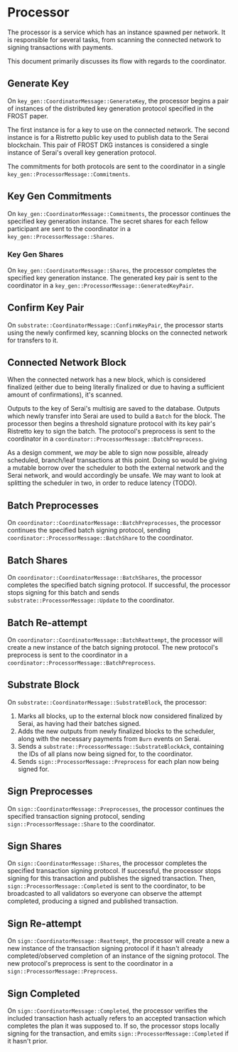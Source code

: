 # Processor

The processor is a service which has an instance spawned per network. It is
responsible for several tasks, from scanning the connected network to signing
transactions with payments.

This document primarily discusses its flow with regards to the coordinator.

## Generate Key

On `key_gen::CoordinatorMessage::GenerateKey`, the processor begins a pair of
instances of the distributed key generation protocol specified in the FROST
paper.

The first instance is for a key to use on the connected network. The second
instance is for a Ristretto public key used to publish data to the Serai
blockchain. This pair of FROST DKG instances is considered a single instance of
Serai's overall key generation protocol.

The commitments for both protocols are sent to the coordinator in a single
`key_gen::ProcessorMessage::Commitments`.

## Key Gen Commitments

On `key_gen::CoordinatorMessage::Commitments`, the processor continues the
specified key generation instance. The secret shares for each fellow
participant are sent to the coordinator in a
`key_gen::ProcessorMessage::Shares`.

### Key Gen Shares

On `key_gen::CoordinatorMessage::Shares`, the processor completes the specified
key generation instance. The generated key pair is sent to the coordinator in a
`key_gen::ProcessorMessage::GeneratedKeyPair`.

## Confirm Key Pair

On `substrate::CoordinatorMessage::ConfirmKeyPair`, the processor starts using
the newly confirmed key, scanning blocks on the connected network for
transfers to it.

## Connected Network Block

When the connected network has a new block, which is considered finalized
(either due to being literally finalized or due to having a sufficient amount
of confirmations), it's scanned.

Outputs to the key of Serai's multisig are saved to the database. Outputs which
newly transfer into Serai are used to build a `Batch` for the block. The
processor then begins a threshold signature protocol with its key pair's
Ristretto key to sign the batch. The protocol's preprocess is sent to the
coordinator in a `coordinator::ProcessorMessage::BatchPreprocess`.

As a design comment, we *may* be able to sign now possible, already scheduled,
branch/leaf transactions at this point. Doing so would be giving a mutable
borrow over the scheduler to both the external network and the Serai network,
and would accordingly be unsafe. We may want to look at splitting the scheduler
in two, in order to reduce latency (TODO).

## Batch Preprocesses

On `coordinator::CoordinatorMessage::BatchPreprocesses`, the processor
continues the specified batch signing protocol, sending
`coordinator::ProcessorMessage::BatchShare` to the coordinator.

## Batch Shares

On `coordinator::CoordinatorMessage::BatchShares`, the processor
completes the specified batch signing protocol. If successful, the processor
stops signing for this batch and sends `substrate::ProcessorMessage::Update` to
the coordinator.

## Batch Re-attempt

On `coordinator::CoordinatorMessage::BatchReattempt`, the processor will create
a new instance of the batch signing protocol. The new protocol's preprocess is
sent to the coordinator in a `coordinator::ProcessorMessage::BatchPreprocess`.

## Substrate Block

On `substrate::CoordinatorMessage::SubstrateBlock`, the processor:

1) Marks all blocks, up to the external block now considered finalized by
   Serai, as having had their batches signed.
2) Adds the new outputs from newly finalized blocks to the scheduler, along
   with the necessary payments from `Burn` events on Serai.
3) Sends a `substrate::ProcessorMessage::SubstrateBlockAck`, containing the IDs
   of all plans now being signed for, to the coordinator.
4) Sends `sign::ProcessorMessage::Preprocess` for each plan now being signed
   for.

## Sign Preprocesses

On `sign::CoordinatorMessage::Preprocesses`, the processor continues the
specified transaction signing protocol, sending `sign::ProcessorMessage::Share`
to the coordinator.

## Sign Shares

On `sign::CoordinatorMessage::Shares`, the processor completes the specified
transaction signing protocol. If successful, the processor stops signing for
this transaction and publishes the signed transaction. Then,
`sign::ProcessorMessage::Completed` is sent to the coordinator, to be
broadcasted to all validators so everyone can observe the attempt completed,
producing a signed and published transaction.

## Sign Re-attempt

On `sign::CoordinatorMessage::Reattempt`, the processor will create a new
a new instance of the transaction signing protocol if it hasn't already
completed/observed completion of an instance of the signing protocol. The new
protocol's preprocess is sent to the coordinator in a
`sign::ProcessorMessage::Preprocess`.

## Sign Completed

On `sign::CoordinatorMessage::Completed`, the processor verifies the included
transaction hash actually refers to an accepted transaction which completes the
plan it was supposed to. If so, the processor stops locally signing for the
transaction, and emits `sign::ProcessorMessage::Completed` if it hasn't prior.
